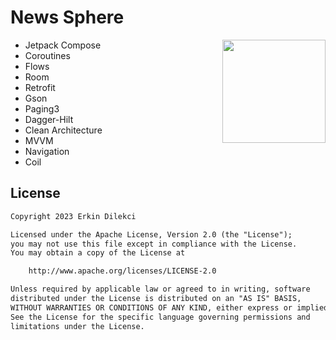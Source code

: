 # News Sphere

<img src="https://raw.githubusercontent.com/erkindil/GithubRepositoryEdit/main/News%20Sphere.gif" align="right" width="165">

- Jetpack Compose
- Coroutines
- Flows
- Room
- Retrofit
- Gson
- Paging3
- Dagger-Hilt
- Clean Architecture
- MVVM
- Navigation
- Coil


## License
```xml
Copyright 2023 Erkin Dilekci

Licensed under the Apache License, Version 2.0 (the "License");
you may not use this file except in compliance with the License.
You may obtain a copy of the License at

    http://www.apache.org/licenses/LICENSE-2.0

Unless required by applicable law or agreed to in writing, software
distributed under the License is distributed on an "AS IS" BASIS,
WITHOUT WARRANTIES OR CONDITIONS OF ANY KIND, either express or implied.
See the License for the specific language governing permissions and
limitations under the License.
```
